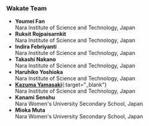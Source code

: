 ### Wakate Team

- **Youmei Fan**<br>Nara Institute of Science and Technology, Japan
- **Ruksit Rojpaisarnkit**<br>Nara Institute of Science and Technology, Japan
- **Indira Febriyanti**<br>Nara Institute of Science and Technology, Japan
- **Takashi Nakano**<br>Nara Institute of Science and Technology, Japan
- **Haruhiko Yoshioka**<br>Nara Institute of Science and Technology, Japan
- [**Kazuma Yamasaki**](https://hietan.com){:target="_blank"}<br>Nara Institute of Science and Technology, Japan
- **Kanami Senshu**<br>Nara Women's University Secondary School, Japan
- **Mioka Muta**<br>Nara Women's University Secondary School, Japan
